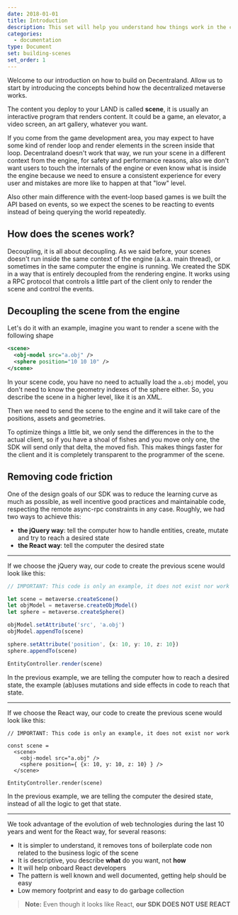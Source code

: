 ```yaml
---
date: 2018-01-01
title: Introduction
description: This set will help you understand how things work in the client and SDK of decentraland.
categories:
  - documentation
type: Document
set: building-scenes
set_order: 1
---
```

Welcome to our introduction on how to build on Decentraland. Allow us to start by introducing the concepts behind how the decentralized metaverse works.

The content you deploy to your LAND is called **scene**, it is usually an interactive program that renders content. It
could be a game, an elevator, a video screen, an art gallery, whatever you want.

If you come from the game development area, you may expect to have some kind of render loop and render elements in the
screen inside that loop. Decentraland doesn't work that way, we run your scene in a different context from the engine,
for safety and performance reasons, also we don't want users to touch the internals of the engine or even know what is
inside the engine because we need to ensure a consistent experience for every user and mistakes are more like to happen
at that "low" level.

Also other main difference with the event-loop based games is we built the API based on events, so we expect the scenes
to be reacting to events instead of being querying the world repeatedly.

## How does the scenes work?

Decoupling, it is all about decoupling. As we said before, your scenes doesn't run inside the same context of the engine
(a.k.a. main thread), or sometimes in the same computer the engine is running. We created the SDK in a way that is
entirely decoupled from the rendering engine. It works using a RPC protocol that controls a little part of the client
only to render the scene and control the events.

## Decoupling the scene from the engine

Let's do it with an example, imagine you want to render a scene with the following shape

```xml
<scene>
  <obj-model src="a.obj" />
  <sphere position="10 10 10" />
</scene>
```

In your scene code, you have no need to actually load the `a.obj` model, you don't need to know the geometry indexes of
the sphere either. So, you describe the scene in a higher level, like it is an XML.

Then we need to send the scene to the engine and it will take care of the positions, assets and geometries.

To optimize things a little bit, we only send the differences in the to the actual client, so if you have a shoal of
fishes and you move only one, the SDK will send only that delta, the moved fish. This makes things faster for the client
and it is completely transparent to the programmer of the scene.

## Removing code friction

One of the design goals of our SDK was to reduce the learning curve as much as possible, as well incentive good
practices and maintainable code, respecting the remote async-rpc constraints in any case. Roughly, we had two ways
to achieve this:

- **the jQuery way**: tell the computer how to handle entities, create, mutate and try to reach a desired state
- **the React way**: tell the computer the desired state

---

If we choose the jQuery way, our code to create the previous scene would look like this:

```ts
// IMPORTANT: This code is only an example, it does not exist nor work

let scene = metaverse.createScene()
let objModel = metaverse.createObjModel()
let sphere = metaverse.createSphere()

objModel.setAttribute('src', 'a.obj')
objModel.appendTo(scene)

sphere.setAttribute('position', {x: 10, y: 10, z: 10})
sphere.appendTo(scene)

EntityController.render(scene)
```

In the previous example, we are telling the computer how to reach a desired state, the example (ab)uses mutations and
side effects in code to reach that state.

---

If we choose the React way, our code to create the previous scene would look like this:

```tsx
// IMPORTANT: This code is only an example, it does not exist nor work

const scene =
  <scene>
    <obj-model src="a.obj" />
    <sphere position={ {x: 10, y: 10, z: 10} } />
  </scene>

EntityController.render(scene)
```

In the previous example, we are telling the computer the desired state, instead of all the logic to get that state.

---


We took advantage of the evolution of web technologies during the last 10 years and went for the React way, for several
reasons:

- It is simpler to understand, it removes tons of boilerplate code non related to the business logic of the scene
- It is descriptive, you describe **what** do you want, not **how**
- It will help onboard React developers
- The pattern is well known and well documented, getting help should be easy
- Low memory footprint and easy to do garbage collection

> **Note:** Even though it looks like React, **our SDK DOES NOT USE REACT**
